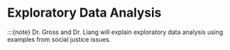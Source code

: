 # Exploratory Data Analysis
:::{note}
Dr. Gross and Dr. Liang will explain exploratory data analysis using examples from social justice issues.
